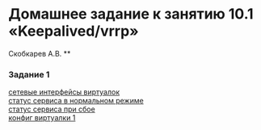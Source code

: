 # Домашнее задание к занятию 10.1 «Keepalived/vrrp»
Скобкарев А.В.
**


### Задание 1

[сетевые интерфейсы виртуалок](https://github.com/redeemer271/homework/blob/srlb-14/10-01-1.png)  
[статус сервиса в нормальном режиме](https://github.com/redeemer271/homework/blob/srlb-14/10-01-2.png)  
[статус сервиса при сбое](https://github.com/redeemer271/homework/blob/srlb-14/10-01-3.png)  
[конфиг виртуалки 1](https://github.com/redeemer271/homework/blob/srlb-14/10-01-4.png)  
